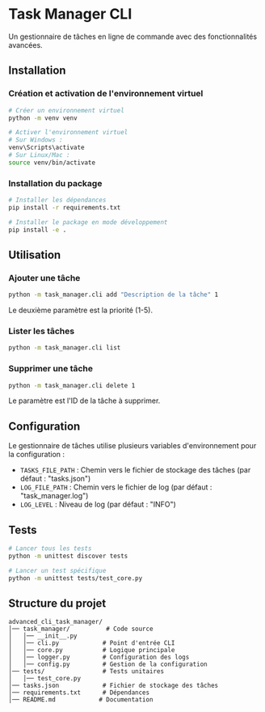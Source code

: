 # Task Manager CLI

Un gestionnaire de tâches en ligne de commande avec des fonctionnalités avancées.

## Installation

### Création et activation de l'environnement virtuel

```bash
# Créer un environnement virtuel
python -m venv venv

# Activer l'environnement virtuel
# Sur Windows :
venv\Scripts\activate
# Sur Linux/Mac :
source venv/bin/activate
```

### Installation du package

```bash
# Installer les dépendances
pip install -r requirements.txt

# Installer le package en mode développement
pip install -e .
```

## Utilisation

### Ajouter une tâche
```bash
python -m task_manager.cli add "Description de la tâche" 1
```
Le deuxième paramètre est la priorité (1-5).

### Lister les tâches
```bash
python -m task_manager.cli list
```

### Supprimer une tâche
```bash
python -m task_manager.cli delete 1
```
Le paramètre est l'ID de la tâche à supprimer.

## Configuration

Le gestionnaire de tâches utilise plusieurs variables d'environnement pour la configuration :

- `TASKS_FILE_PATH` : Chemin vers le fichier de stockage des tâches (par défaut : "tasks.json")
- `LOG_FILE_PATH` : Chemin vers le fichier de log (par défaut : "task_manager.log")
- `LOG_LEVEL` : Niveau de log (par défaut : "INFO")

## Tests

```bash
# Lancer tous les tests
python -m unittest discover tests

# Lancer un test spécifique
python -m unittest tests/test_core.py
```

## Structure du projet

```
advanced_cli_task_manager/
│── task_manager/          # Code source
│   │── __init__.py
│   │── cli.py            # Point d'entrée CLI
│   │── core.py           # Logique principale
│   │── logger.py         # Configuration des logs
│   │── config.py         # Gestion de la configuration
│── tests/                # Tests unitaires
│   │── test_core.py
│── tasks.json            # Fichier de stockage des tâches
│── requirements.txt      # Dépendances
│── README.md            # Documentation
```